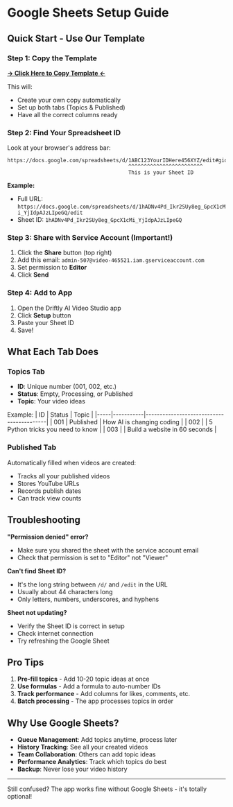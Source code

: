 # Google Sheets Setup Guide

## Quick Start - Use Our Template

### Step 1: Copy the Template
**[→ Click Here to Copy Template ←](https://docs.google.com/spreadsheets/d/1hADNv4Pd_Ikr2SUy8eg_GpcX1cMi_YjIdpAJzLIpeGQ/copy)**

This will:
- Create your own copy automatically
- Set up both tabs (Topics & Published) 
- Have all the correct columns ready

### Step 2: Find Your Spreadsheet ID

Look at your browser's address bar:

```
https://docs.google.com/spreadsheets/d/1ABC123YourIDHere456XYZ/edit#gid=0
                                       ^^^^^^^^^^^^^^^^^^^^^^^^
                                       This is your Sheet ID
```

**Example:**
- Full URL: `https://docs.google.com/spreadsheets/d/1hADNv4Pd_Ikr2SUy8eg_GpcX1cMi_YjIdpAJzLIpeGQ/edit`
- Sheet ID: `1hADNv4Pd_Ikr2SUy8eg_GpcX1cMi_YjIdpAJzLIpeGQ`

### Step 3: Share with Service Account (Important!)

1. Click the **Share** button (top right)
2. Add this email: `admin-507@video-465521.iam.gserviceaccount.com`
3. Set permission to **Editor**
4. Click **Send**

### Step 4: Add to App

1. Open the Driftly AI Video Studio app
2. Click **Setup** button
3. Paste your Sheet ID
4. Save!

## What Each Tab Does

### Topics Tab
- **ID**: Unique number (001, 002, etc.)
- **Status**: Empty, Processing, or Published
- **Topic**: Your video ideas

Example:
| ID  | Status    | Topic                                    |
|-----|-----------|------------------------------------------|
| 001 | Published | How AI is changing coding               |
| 002 |           | 5 Python tricks you need to know        |
| 003 |           | Build a website in 60 seconds           |

### Published Tab
Automatically filled when videos are created:
- Tracks all your published videos
- Stores YouTube URLs
- Records publish dates
- Can track view counts

## Troubleshooting

**"Permission denied" error?**
- Make sure you shared the sheet with the service account email
- Check that permission is set to "Editor" not "Viewer"

**Can't find Sheet ID?**
- It's the long string between `/d/` and `/edit` in the URL
- Usually about 44 characters long
- Only letters, numbers, underscores, and hyphens

**Sheet not updating?**
- Verify the Sheet ID is correct in setup
- Check internet connection
- Try refreshing the Google Sheet

## Pro Tips

1. **Pre-fill topics** - Add 10-20 topic ideas at once
2. **Use formulas** - Add a formula to auto-number IDs
3. **Track performance** - Add columns for likes, comments, etc.
4. **Batch processing** - The app processes topics in order

## Why Use Google Sheets?

- **Queue Management**: Add topics anytime, process later
- **History Tracking**: See all your created videos
- **Team Collaboration**: Others can add topic ideas
- **Performance Analytics**: Track which topics do best
- **Backup**: Never lose your video history

---

Still confused? The app works fine without Google Sheets - it's totally optional!